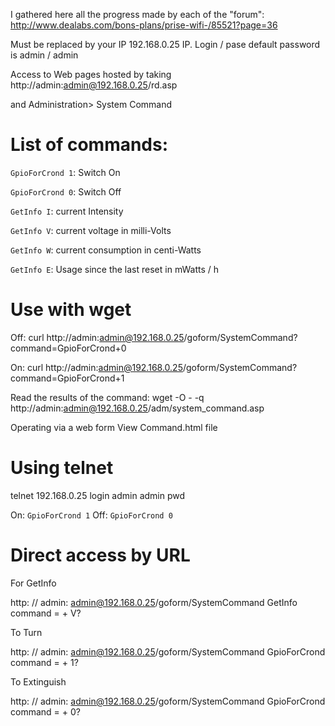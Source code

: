 I gathered here all the progress made ​​by each of the "forum": http://www.dealabs.com/bons-plans/prise-wifi-/85521?page=36

Must be replaced by your IP 192.168.0.25 IP. Login / pase default password is admin / admin

Access to Web pages hosted by taking
http://admin:admin@192.168.0.25/rd.asp

and Administration> System Command

# List of commands:

`GpioForCrond 1`: Switch On

`GpioForCrond 0`: Switch Off

`GetInfo I`: current Intensity

`GetInfo V`: current voltage in milli-Volts

`GetInfo W`: current consumption in centi-Watts

`GetInfo E`: Usage since the last reset in mWatts / h

# Use with wget
Off:
    curl http://admin:admin@192.168.0.25/goform/SystemCommand?command=GpioForCrond+0

On:
    curl http://admin:admin@192.168.0.25/goform/SystemCommand?command=GpioForCrond+1

Read the results of the command: wget -O - -q http://admin:admin@192.168.0.25/adm/system_command.asp

Operating via a web form
View Command.html file

# Using telnet

telnet 192.168.0.25 login admin admin pwd

On: `GpioForCrond 1`
Off: `GpioForCrond 0`



# Direct access by URL
For GetInfo

http: // admin: admin@192.168.0.25/goform/SystemCommand GetInfo command = + V?

To Turn

http: // admin: admin@192.168.0.25/goform/SystemCommand GpioForCrond command = + 1?

To Extinguish

http: // admin: admin@192.168.0.25/goform/SystemCommand GpioForCrond command = + 0?
